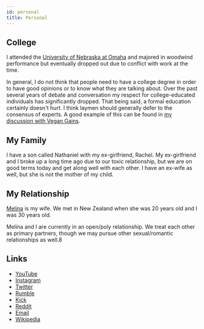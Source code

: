 ```yaml
---
id: personal
title: Personal
---
```


## College

I attended the [University of Nebraska at Omaha](https://www.unomaha.edu/) and majored in woodwind performance but eventually dropped out due to conflict with work at the time.

In general, I do not think that people need to have a college degree in order to have good opinions or to know what they are talking about. Over the past several years of debate and conversation my respect for college-educated individuals has significantly dropped. That being said, a formal education certainly doesn't hurt. I think laymen should generally defer to the consensus of experts. A good example of this can be found in [my discussion with Vegan Gains](https://www.youtube.com/watch?v=9yK-lO98scI).

## My Family

I have a son called Nathaniel with my ex-girlfriend, Rachel. My ex-girlfriend and I broke up a long time ago due to our toxic relationship, but we are on good terms today and get along well with each other. I have an ex-wife as well, but she is not the mother of my child.

## My Relationship

[Melina](https://www.twitch.tv/melina) is my wife. We met in New Zealand when she was 20 years old and I was 30 years old.

Melina and I are currently in an open/poly relationship. We treat each other as primary partners, though we may pursue other sexual/romantic relationships as well.8

## Links

* [YouTube](https://www.youtube.com/user/destiny/)
* [Instagram](https://www.instagram.com/destiny/)
* [Twitter](https://www.twitter.com/TheOmniLiberal)
* [Rumble](https://www.rumble.com/Destiny)
* [Kick](https://www.kick.com/destiny)
* [Reddit](https://www.reddit.com/r/Destiny/)
* [Email](mailto:contact@destiny.gg)
* [Wikipedia](https://en.wikipedia.org/wiki/Destiny_(streamer))